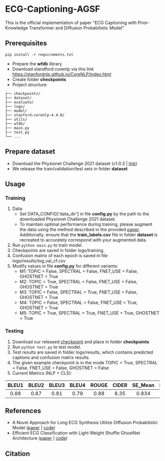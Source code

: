 # ECG-Captioning-AGSF
This is the official implementation of paper "ECG Captioning with Prior-Knowledge Transformer and Diffusion Probabilistic Model"

## Prerequisites
```
pip install -r requirements.txt
```
- Prepare the **wfdb** library
- Download standford corenlp via this link https://stanfordnlp.github.io/CoreNLP/index.html
- Create folder **checkpoints**
- Project structure:
```
├── checkpoints/
├── dataset/
├── evaluate/
├── logs/
├── model/
├── stanford-corenlp-4.4.0/
├── utils/
├── wfdb/
├── main.py
├── test.py
└── ...
```

## Prepare dataset

- Download the Physionet Challenge 2021 dataset (v1.0.3 | [link](https://physionet.org/content/challenge-2021/1.0.3/))
- We release the train/validation/test sets in folder **dataset**

## Usage

### Training

1. Data: 
   - Set DATA_CONFIG['data_dir'] in file **config.py** by the path to the downloaded Physionet Challenge 2021 dataset.
   - To maintain optimal performance during training, please augment the data using the method described in the provided [paper](https://dl.acm.org/doi/abs/10.1145/3591569.3591621). Additionally, ensure that the **train_labels.csv** file in folder **dataset** is recreated to accurately correspond with your augmented data.
2. Run ```python main.py``` to train model.
3. Checkpoints are saved in folder logs/training. 
4. Confusion matrix of each epoch is saved in file logs/results/log_val_cf.csv
5. Modify values in file **config.py** for different variants:
   - M1: TOPIC = False, SPECTRAL = False, FNET_USE = False, GHOSTNET = True 
   - M2: TOPIC = True, SPECTRAL = False, FNET_USE = False, GHOSTNET = True
   - M3: TOPIC = False, SPECTRAL = True, FNET_USE = False, GHOSTNET = True
   - M4: TOPIC = False, SPECTRAL = False, FNET_USE = True, GHOSTNET = True
   - M5: TOPIC = True, SPECTRAL = True, FNET_USE = True, GHOSTNET = True

### Testing

1. Download our released [checkpoint](https://drive.google.com/file/d/1TQnIc0oBQ3ld5Pj6t3H7084I8XWV_q30/view?usp=sharing) and place in folder **checkpoints**
2. Run ```python test.py``` to test model. 
3. Test results are saved in folder logs/results, which contains predicted captions and confusion matrix results. 
4. The given example checkpoint is in the mode TOPIC = True, SPECTRAL = False, FNET_USE = False, GHOSTNET = False
5. Current Metrics (NLP + CLS):

| BLEU1 | BLEU2 | BLEU3 | BLEU4 | ROUGE | CIDER | SE_Mean | P+_Mean | F1_Mean |
|:-----:|:-----:|:-----:|:-----:|:-----:|:-----:|:-------:|:-------:|:-------:|
| 0.88  | 0.87  | 0.81  | 0.79  | 0.88  | 8.35  |  0.834  |  0.84   |  0.835  |

## References

- A Novel Approach for Long ECG Synthesis Utilize Diffusion Probabilistic Model ([paper](https://dl.acm.org/doi/abs/10.1145/3591569.3591621) | [code](https://github.com/tnquoc/ECG-Diffusion-DiffWave))
- Efficient ECG Classification with Light Weight Shuffle GhostNet Architecture ([paper](https://ieeexplore.ieee.org/document/10318918) | [code](https://github.com/tnquoc/SGBNet))

## Citation